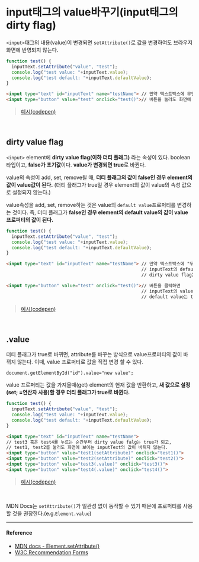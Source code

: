 # input태그의 value바꾸기(input태그의 dirty flag)

`<input>`태그의 내용(value)이 변경되면 `setAttribute()`로 값을 변경하여도 브라우저 화면에 반영되지 않는다.

```js
function test() {
  inputText.setAttribute("value", "test");
  console.log("test value: "+inputText.value);
  console.log("test default: "+inputText.defaultValue);
}
```

```html
<input type="text" id="inputText" name="testName"> // 만약 텍스트박스에 무언가 입력한다면
<input type="button" value="test" onclick="test()">// 버튼을 눌러도 화면에 변화가 없다.
```
> [예시(codepen)](https://codepen.io/dae-hwa/pen/gJMwQq)

<br/>

## dirty value flag

`<input>` element에 **dirty value flag(이하 더티 플래그)** 라는 속성이 있다. boolean 타입이고, **false가 초기값**이다. **value가 변경되면 true**로 바뀐다.

value의 속성이 add, set, remove될 때, **더티 플래그의 값이 false인 경우 element의 값이 value값이 된다.** (더티 플래그가 true일 경우 element의 값이 value의 속성 값으로 설정되지 않는다.)

value속성을 add, set, remove하는 것은 value의 `default value`프로퍼티를 변경하는 것이다. 즉, 더티 플래그가 **false인 경우 element의 default value의 값이 value 프로퍼티의 값이 된다.**

```js
function test() {
  inputText.setAttribute("value", "test");
  console.log("test value: "+inputText.value);
  console.log("test default: "+inputText.defaultValue);
}
```

```html
<input type="text" id="inputText" name="testName"> // 만약 텍스트박스에 "무언가"를 입력한다면 
                                                   // inputText의 defaultValue와 value프로퍼티의 값은 "무언가", 
                                                   // dirty value flag는 true로 변하게 된다.

<input type="button" value="test" onclick="test()">// 버튼을 클릭하면
                                                   // inputText의 value 프로퍼티의 값은 여전히 "무언가"이지만,
                                                   // default value는 test로 바뀐다.
```
> [예시(codepen)](https://codepen.io/dae-hwa/pen/RmRzzV)

<br/>

## .value

더티 플래그가 true로 바뀌면, attribute를 바꾸는 방식으로 value프로퍼티의 값이 바뀌지 않는다. 이때, value 프로퍼티로 값을 직접 변경 할 수 있다.

```
document.getElementById("id").value="new value";
```

value 프로퍼티는 값을 가져올때(get) element의 현재 값을 반환하고, **새 값으로 설정(set; =연산자 사용)할 경우 더티 플래그가 true로 바뀐다.**

```js
function test() {
  inputText.setAttribute("value", "test");
  console.log("test value: "+inputText.value);
  console.log("test default: "+inputText.defaultValue);
}
```

```html
<input type="text" id="inputText" name="testName">
// test3 혹은 test4를 누르는 순간부터 dirty value falg는 true가 되고,
// test1, test2를 눌러도 화면에 보이는 inputText의 값이 바뀌지 않는다.
<input type="button" value="test1(setAttribute)" onclick="test1()">
<input type="button" value="test2(setAttribute)" onclick="test2()">
<input type="button" value="test3(.value)" onclick="test3()">
<input type="button" value="test4(.value)" onclick="test4()">
```
> [예시(codepen)](https://codepen.io/dae-hwa/pen/WBxxKK)

<br/>

MDN Docs는 `setAttribute()`가 일관성 없이 동작할 수 있기 때문에 프로퍼티를 사용할 것을 권장한다.(e.g.`Element.value`)

---

#### Reference

- [MDN docs - Element.setAttribute()](https://developer.mozilla.org/en-US/docs/Web/API/Element/setAttribute#Notes)
- [W3C Recommendation,Forms](https://www.w3.org/TR/html5/sec-forms.html#input-dirty-value-flag)


